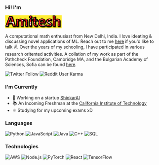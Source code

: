 ### Hi! I'm

[![](https://github.com/Amitesh2624/Amitesh2624/blob/f4d809af4cb3cdb16b4a0463d5384a086a106d94/profile.gif)](https://www.amiteshpandey.me/)



A computational math enthusiast from New Delhi, India. I love ideating & discussing novel applications of ML. Reach out to me [here](https://amiteshpandey.me/contact) if you'd like to talk ✌️. Over the years of my schooling, I have participated in various research oritented activities. A collation of my work as part of the Pathcheck Foundation, Cambridge MA, and the Bulgarian Academy of Sciences, Sofia can be found [here](https://scholar.google.com/citations?user=HaiAgVAAAAAJ&hl=en).

![Twitter Follow](https://img.shields.io/twitter/follow/AmiteshAnandPa2?style=social) ![Reddit User Karma](https://img.shields.io/reddit/user-karma/combined/physicsurfer?style=social)

### I'm Currently

- 📱  Working on a startup [ShiokarAI](https://shiokarai.tech)
- 📚 An Incoming Freshman at the [California Institute of Technology](https://caltech.edu) 
- ⚛️ Studying for my upcoming exams xD 
### Languages

![Python](https://img.shields.io/badge/-Python-000?&logo=Python)
![JavaScript](https://img.shields.io/badge/-JavaScript-000?&logo=JavaScript)
![Java](https://img.shields.io/badge/-Java-000?&logo=Java&logoColor=007396)
![C++](https://img.shields.io/badge/-C++-000?&logo=c%2b%2b&logoColor=00599C)
![SQL](https://img.shields.io/badge/-SQL-000?&logo=MySQL)

### Technologies

![AWS](https://img.shields.io/badge/-AWS-000?&logo=Amazon-AWS&logoColor=F90)
![Node.js](https://img.shields.io/badge/-Node.js-000?&logo=node.js)
![PyTorch](https://img.shields.io/badge/-PyTorch-000?&logo=PyTorch)
![React](https://img.shields.io/badge/-React-000?&logo=React)
![TensorFlow](https://img.shields.io/badge/-TensorFlow-000?&logo=TensorFlow)
